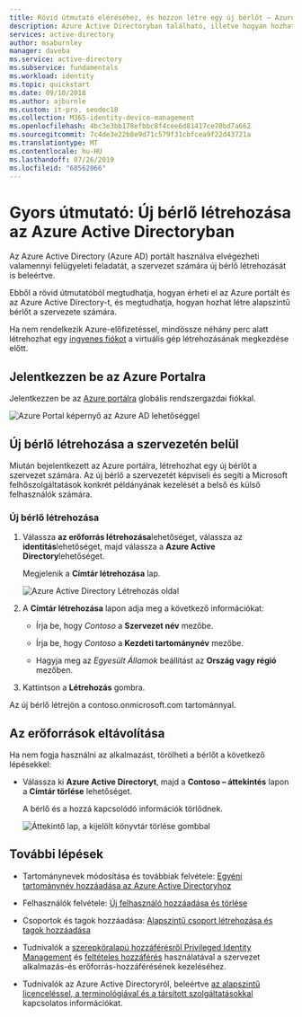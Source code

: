 ```yaml
---
title: Rövid útmutató eléréséhez, és hozzon létre egy új bérlőt – Azure Active Directory |} A Microsoft Docs
description: Azure Active Directoryban található, illetve hogyan hozhat létre egy új bérlőt a szervezetén belül kapcsolatos utasításokat.
services: active-directory
author: msaburnley
manager: daveba
ms.service: active-directory
ms.subservice: fundamentals
ms.workload: identity
ms.topic: quickstart
ms.date: 09/10/2018
ms.author: ajburnle
ms.custom: it-pro, seodec18
ms.collection: M365-identity-device-management
ms.openlocfilehash: 4bc3e3bb178efbbc8f4cee6d81417ce70bd7a662
ms.sourcegitcommit: 7c4de3e22b8e9d71c579f31cbfcea9f22d43721a
ms.translationtype: MT
ms.contentlocale: hu-HU
ms.lasthandoff: 07/26/2019
ms.locfileid: "68562066"
---
```

# <a name="quickstart-create-a-new-tenant-in-azure-active-directory"></a>Gyors útmutató: Új bérlő létrehozása az Azure Active Directoryban
Az Azure Active Directory (Azure AD) portált használva elvégezheti valamennyi felügyeleti feladatát, a szervezet számára új bérlő létrehozását is beleértve. 

Ebből a rövid útmutatóból megtudhatja, hogyan érheti el az Azure portált és az Azure Active Directory-t, és megtudhatja, hogyan hozhat létre alapszintű bérlőt a szervezete számára.

Ha nem rendelkezik Azure-előfizetéssel, mindössze néhány perc alatt létrehozhat egy [ingyenes fiókot](https://azure.microsoft.com/free/) a virtuális gép létrehozásának megkezdése előtt.

## <a name="sign-in-to-the-azure-portal"></a>Jelentkezzen be az Azure Portalra
Jelentkezzen be az [Azure portálra](https://portal.azure.com/) globális rendszergazdai fiókkal.

![Azure Portal képernyő az Azure AD lehetőséggel](media/active-directory-access-create-new-tenant/azure-ad-portal.png)

## <a name="create-a-new-tenant-for-your-organization"></a>Új bérlő létrehozása a szervezetén belül
Miután bejelentkezett az Azure portálra, létrehozhat egy új bérlőt a szervezet számára. Az új bérlő a szervezetét képviseli és segíti a Microsoft felhőszolgáltatások konkrét példányának kezelését a belső és külső felhasználók számára.

### <a name="to-create-a-new-tenant"></a>Új bérlő létrehozása
1. Válassza **az erőforrás létrehozása**lehetőséget, válassza az **identitás**lehetőséget, majd válassza a **Azure Active Directory**lehetőséget.

    Megjelenik a **Címtár létrehozása** lap.

    ![Azure Active Directory Létrehozás oldal](media/active-directory-access-create-new-tenant/azure-ad-create-new-tenant.png)

2.  A **Címtár létrehozása** lapon adja meg a következő információkat:
    
    - Írja be, hogy _Contoso_ a **Szervezet név** mezőbe.

    - Írja be, hogy _Contoso_ a **Kezdeti tartománynév** mezőbe.

    - Hagyja meg az _Egyesült Államok_ beállítást az **Ország vagy régió** mezőben.

3. Kattintson a **Létrehozás** gombra.

Az új bérlő létrejön a contoso.onmicrosoft.com tartománnyal.

## <a name="clean-up-resources"></a>Az erőforrások eltávolítása
Ha nem fogja használni az alkalmazást, törölheti a bérlőt a következő lépésekkel:

- Válassza ki **Azure Active Directoryt**, majd a **Contoso – áttekintés** lapon a **Címtár törlése** lehetőséget.

    A bérlő és a hozzá kapcsolódó információk törlődnek.

    ![Áttekintő lap, a kijelölt könyvtár törlése gombbal](media/active-directory-access-create-new-tenant/azure-ad-delete-new-tenant.png)

## <a name="next-steps"></a>További lépések
- Tartománynevek módosítása és továbbiak felvétele: [Egyéni tartománynév hozzáadása az Azure Active Directoryhoz](add-custom-domain.md)

- Felhasználók felvétele: [Új felhasználó hozzáadása és törlése](add-users-azure-active-directory.md)

- Csoportok és tagok hozzáadása: [Alapszintű csoport létrehozása és tagok hozzáadása](active-directory-groups-create-azure-portal.md)

- Tudnivalók a [szerepköralapú hozzáférésről Privileged Identity Management](../../role-based-access-control/pim-azure-resource.md) és [feltételes hozzáférés](../../role-based-access-control/conditional-access-azure-management.md) használatával a szervezet alkalmazás-és erőforrás-hozzáférésének kezeléséhez.

- Tudnivalók az Azure Active Directoryról, beleértve [az alapszintű licenceléssel, a terminológiával és a társított szolgáltatásokkal](active-directory-whatis.md) kapcsolatos információkat.
